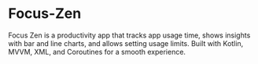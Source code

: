 # Focus-Zen
Focus Zen is a productivity app that tracks app usage time, shows insights with bar and line charts, and allows setting usage limits. Built with Kotlin, MVVM, XML, and Coroutines for a smooth experience.
